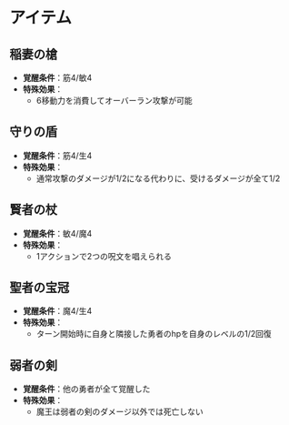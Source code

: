 # アイテム

## 稲妻の槍
- **覚醒条件**：筋4/敏4
- **特殊効果**：
  - 6移動力を消費してオーバーラン攻撃が可能

## 守りの盾
- **覚醒条件**：筋4/生4
- **特殊効果**：
  - 通常攻撃のダメージが1/2になる代わりに、受けるダメージが全て1/2

## 賢者の杖
- **覚醒条件**：敏4/魔4
- **特殊効果**：
  - 1アクションで2つの呪文を唱えられる

## 聖者の宝冠
- **覚醒条件**：魔4/生4
- **特殊効果**：
  - ターン開始時に自身と隣接した勇者のhpを自身のレベルの1/2回復

## 弱者の剣
- **覚醒条件**：他の勇者が全て覚醒した
- **特殊効果**：
  - 魔王は弱者の剣のダメージ以外では死亡しない